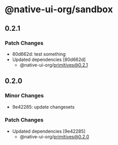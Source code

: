 # @native-ui-org/sandbox

## 0.2.1

### Patch Changes

- 80d662d: test something
- Updated dependencies [80d662d]
  - @native-ui-org/primitives@0.2.1

## 0.2.0

### Minor Changes

- 9e42285: update changesets

### Patch Changes

- Updated dependencies [9e42285]
  - @native-ui-org/primitives@0.2.0
